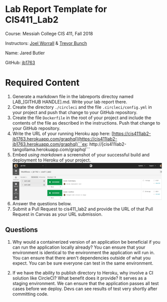 # Lab Report Template for CIS411_Lab2
Course: Messiah College CIS 411, Fall 2018

Instructors: [Joel Worrall](https://github.com/tangollama) & [Trevor Bunch](https://github.com/trevordbunch)

Name: Jared Butler

GitHub: [jb1763](https://github.com/jb1763)

# Required Content

1. Generate a markdown file in the labreports directoy named LAB_[GITHUB HANDLE].md. Write your lab report there.
2. Create the directory ```./circleci``` and the file ```.circleci/config.yml``` in your project and push that change to your GitHub repository.
3. Create the file ```Dockerfile``` in the root of your project and include the contents of the file as described in the instructions. Push that change to your GitHub repository.
4. Write the URL of your running Heroku app here: [https://cis411lab2-jb1763.herokuapp.com/graphql](https://cis411lab2-jb1763.herokuapp.com/graphql)```ex: http://[cis411lab2-tangollama.herokuapp.com/graphql```
5. Embed _using markdown_ a screenshot of your successful build and deployment to Heroku of your project.
![Successful build and deployment of heroku project](../assets/herokubuild_jb1763.PNG)
6. Answer the questions below.
7. Submit a Pull Request to cis411_lab2 and provide the URL of that Pull Request in Canvas as your URL submission.

## Questions
1. Why would a containerized version of an application be beneficial if you can run the application locally already?
You can ensure that your environment is identical to the environment the application will run in.
You can ensure that there aren't dependencies outside of what you expect.
You can be sure everyone can test in the same environment.

2. If we have the ability to publish directory to Heroku, why involve a CI solution like CircleCI? What benefit does it provide?
It serves as a staging environment.
We can ensure that the application passes all test cases before we deploy.
Devs can see results of test very shortly after committing code.
